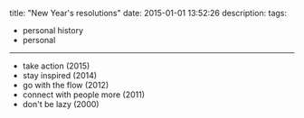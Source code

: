 title: "New Year's resolutions"
date: 2015-01-01 13:52:26
description:
tags:
- personal history
- personal
---

- take action (2015)
- stay inspired (2014)
- go with the flow (2012)
- connect with people more (2011)
- don't be lazy (2000)
